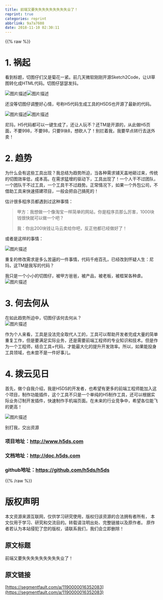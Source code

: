 ```yaml
---
title: 前端又要失失失失失失失失失业了！
reprint: true
categories: reprint
abbrlink: 9a7a7608
date: 2018-11-10 02:30:11
---
```


{{% raw %}}
<h1 id="articleHeader0">1. &#x7978;&#x8D77;</h1><p>&#x770B;&#x5230;&#x6807;&#x9898;&#xFF0C;&#x5207;&#x56FE;&#x4ED4;&#x4EEC;&#x53C8;&#x662F;&#x83CA;&#x82B1;&#x4E00;&#x7D27;&#x3002;&#x524D;&#x51E0;&#x5929;&#x5FAE;&#x8F6F;&#x521A;&#x521A;&#x5F00;&#x6E90;Sketch2Code&#xFF0C;&#x8BA9;UI&#x8349;&#x56FE;&#x8F6C;&#x5316;&#x6210;HTML&#x4EE3;&#x7801;&#x3002;&#x5207;&#x56FE;&#x4ED4;&#x745F;&#x745F;&#x53D1;&#x6296;&#x3002;</p><p><span class="img-wrap"><img data-src="/img/bVbgLyy?w=580&amp;h=326" src="https://static.alili.tech/img/bVbgLyy?w=580&amp;h=326" alt="&#x56FE;&#x7247;&#x63CF;&#x8FF0;" title="&#x56FE;&#x7247;&#x63CF;&#x8FF0;" style="cursor:pointer;display:inline"></span><span class="img-wrap"><img data-src="/img/bVbgLwr?w=240&amp;h=240" src="https://static.alili.tech/img/bVbgLwr?w=240&amp;h=240" alt="&#x56FE;&#x7247;&#x63CF;&#x8FF0;" title="&#x56FE;&#x7247;&#x63CF;&#x8FF0;" style="cursor:pointer;display:inline"></span></p><p>&#x8FD8;&#x6CA1;&#x7B49;&#x5207;&#x56FE;&#x4ED4;&#x8C03;&#x6574;&#x597D;&#x5FC3;&#x60C5;&#xFF0C;&#x53F7;&#x79F0;H5&#x4EE3;&#x7801;&#x751F;&#x6210;&#x5DE5;&#x5177;&#x7684;H5DS&#x4E5F;&#x5F00;&#x6E90;&#x4E86;&#x6700;&#x65B0;&#x7684;&#x4EE3;&#x7801;&#x3002;</p><p><span class="img-wrap"><img data-src="/img/bVbgLDR?w=1283&amp;h=690" src="https://static.alili.tech/img/bVbgLDR?w=1283&amp;h=690" alt="&#x56FE;&#x7247;&#x63CF;&#x8FF0;" title="&#x56FE;&#x7247;&#x63CF;&#x8FF0;" style="cursor:pointer;display:inline"></span><span class="img-wrap"><img data-src="/img/bVbgLEW?w=113&amp;h=129" src="https://static.alili.tech/img/bVbgLEW?w=113&amp;h=129" alt="&#x56FE;&#x7247;&#x63CF;&#x8FF0;" title="&#x56FE;&#x7247;&#x63CF;&#x8FF0;" style="cursor:pointer;display:inline"></span></p><p>&#x5C3C;&#x739B;&#xFF0C;H5&#x4EE3;&#x7801;&#x90FD;&#x53EF;&#x4EE5;&#x4E00;&#x952E;&#x751F;&#x6210;&#x4E86;&#xFF0C;&#x8FD8;&#x8BA9;&#x4EBA;&#x73A9;&#x4E0D;&#xFF1F;&#x8FD8;TM&#x662F;&#x5F00;&#x6E90;&#x7684;&#xFF0C;&#x4ECE;&#x6B64;&#x505A;H5&#x9875;&#x9762;&#xFF0C;&#x4E0D;&#x8981;998&#xFF0C;&#x4E0D;&#x8981;98&#xFF0C;&#x53EA;&#x8981;9&#x5757;8&#xFF0C;&#x60F3;&#x780D;&#x4EBA;&#x4E86;&#xFF01;&#x522B;&#x62E6;&#x7740;&#x6211;&#xFF0C;&#x6211;&#x8981;&#x65E9;&#x70B9;&#x8F6C;&#x884C;&#x53BB;&#x9001;&#x5916;&#x5356;&#xFF01;</p><h1 id="articleHeader1">2. &#x8D8B;&#x52BF;</h1><p>&#x4E3A;&#x4EC0;&#x4E48;&#x4F1A;&#x6709;&#x8FD9;&#x4E9B;&#x5DE5;&#x5177;&#x51FA;&#x73B0;&#xFF1F;&#x6211;&#x603B;&#x7ED3;&#x4E3A;&#x8D8B;&#x52BF;&#x6240;&#x8FEB;&#xFF0C;&#x5F53;&#x5404;&#x79CD;&#x9700;&#x6C42;&#x94FA;&#x5929;&#x76D6;&#x5730;&#x7838;&#x8FC7;&#x6765;&#xFF0C;&#x4F20;&#x7EDF;&#x7684;&#x5207;&#x56FE;&#x6548;&#x7387;&#x4F4E;&#xFF0C;&#x6210;&#x672C;&#x9AD8;&#x3002;&#x5728;&#x9700;&#x6C42;&#x731B;&#x589E;&#x7684;&#x9A71;&#x52A8;&#x4E0B;&#xFF0C;&#x5DE5;&#x5177;&#x51FA;&#x73B0;&#x4E86;&#xFF01;&#x4E00;&#x4E2A;&#x4EBA;&#x5E72;&#x4E0D;&#x8FC7;&#x56E2;&#x961F;&#xFF0C;&#x4E00;&#x4E2A;&#x56E2;&#x961F;&#x5E72;&#x4E0D;&#x8FC7;&#x5DE5;&#x5177;&#xFF0C;&#x4E00;&#x4E2A;&#x5DE5;&#x5177;&#x5E72;&#x4E0D;&#x8FC7;&#x8D8B;&#x52BF;&#x3002;&#x6B63;&#x5E38;&#x60C5;&#x51B5;&#x4E0B;&#xFF0C;&#x5982;&#x679C;&#x4E00;&#x4E2A;&#x5916;&#x5305;&#x516C;&#x53F8;&#xFF0C;&#x4E0D;&#x501F;&#x52A9;&#x5DE5;&#x5177;&#x6765;&#x5FEB;&#x901F;&#x642D;&#x5EFA;&#x9879;&#x76EE;&#xFF0C;&#x4E00;&#x822C;&#x4F1A;&#x628A;&#x81EA;&#x5DF1;&#x641E;&#x6B7B;&#x7684;&#xFF01;</p><p>&#x4F30;&#x8BA1;&#x5F88;&#x591A;&#x7A0B;&#x5E8F;&#x5458;&#x90FD;&#x9047;&#x5230;&#x8FC7;&#x8FD9;&#x79CD;&#x4E8B;&#x60C5;&#xFF1A;</p><blockquote>&#x7532;&#x65B9;&#xFF1A;&#x6211;&#x60F3;&#x505A;&#x4E00;&#x4E2A;&#x50CF;&#x6DD8;&#x5B9D;&#x4E00;&#x6837;&#x7B80;&#x5355;&#x7684;&#x7F51;&#x7AD9;&#xFF0C;&#x4F60;&#x662F;&#x7A0B;&#x5E8F;&#x5458;&#x90A3;&#x4E48;&#x5389;&#x5BB3;&#xFF0C;1000&#x5757;&#x94B1;&#x5F88;&#x5FEB;&#x5C31;&#x53EF;&#x4EE5;&#x505A;&#x4E00;&#x4E2A;&#x5427;&#xFF1F;<p>&#x6211;&#xFF1A;&#x4F60;&#x51FA;200&#x5757;&#x94B1;&#x8BA9;&#x9A6C;&#x4E91;&#x5356;&#x7ED9;&#x4F60;&#x5427;&#xFF0C;&#x53CD;&#x6B63;&#x4ED6;&#x90FD;&#x5DF2;&#x7ECF;&#x505A;&#x597D;&#x4E86;&#xFF01;</p></blockquote><p>&#x6216;&#x8005;&#x662F;&#x8FD9;&#x6837;&#x7684;&#x4E8B;&#x60C5;&#xFF1A;</p><p><span class="img-wrap"><img data-src="/img/bVbgLH9?w=440&amp;h=290" src="https://static.alili.tech/img/bVbgLH9?w=440&amp;h=290" alt="&#x56FE;&#x7247;&#x63CF;&#x8FF0;" title="&#x56FE;&#x7247;&#x63CF;&#x8FF0;" style="cursor:pointer;display:inline"></span></p><p>&#x91CD;&#x590D;&#x7684;&#x4FEE;&#x6539;&#x9700;&#x6C42;&#x662F;&#x591A;&#x4E48;&#x82E6;&#x903C;&#x7684;&#x4E00;&#x4EF6;&#x4E8B;&#x60C5;&#xFF0C;&#x4EE3;&#x7801;&#x5343;&#x75AE;&#x767E;&#x5B54;&#xFF0C;&#x5DF2;&#x7ECF;&#x6539;&#x5230;&#x6000;&#x7591;&#x4EBA;&#x751F;&#xFF1A;&#x5C3C;&#x739B;&#xFF0C;&#x8FD9;TM&#x662F;&#x6211;&#x5199;&#x7684;&#x4EE3;&#x7801;&#xFF1F;</p><p>&#x6211;&#x53EA;&#x662F;&#x4E00;&#x4E2A;&#x5C0F;&#x5C0F;&#x7684;&#x5207;&#x56FE;&#x4ED4;&#xFF0C;&#x88AB;&#x7532;&#x65B9;&#x7238;&#x7238;&#xFF0C;&#x88AB;&#x4EA7;&#x54C1;&#xFF0C;&#x88AB;&#x8001;&#x677F;&#xFF0C;&#x88AB;&#x6846;&#x67B6;&#x5404;&#x79CD;&#x8650;&#x3002;<br><span class="img-wrap"><img data-src="/img/bVbgLON?w=400&amp;h=426" src="https://static.alili.tech/img/bVbgLON?w=400&amp;h=426" alt="&#x56FE;&#x7247;&#x63CF;&#x8FF0;" title="&#x56FE;&#x7247;&#x63CF;&#x8FF0;" style="cursor:pointer;display:inline"></span></p><h1 id="articleHeader2">3. &#x4F55;&#x53BB;&#x4F55;&#x4ECE;</h1><p>&#x5728;&#x5982;&#x6B64;&#x8D8B;&#x52BF;&#x6240;&#x8FEB;&#x4E2D;&#xFF0C;&#x5207;&#x56FE;&#x4ED4;&#x8BE5;&#x4F55;&#x53BB;&#x4F55;&#x4ECE;&#xFF1F;<br><span class="img-wrap"><img data-src="/img/bVbgLPP?w=283&amp;h=231" src="https://static.alili.tech/img/bVbgLPP?w=283&amp;h=231" alt="&#x56FE;&#x7247;&#x63CF;&#x8FF0;" title="&#x56FE;&#x7247;&#x63CF;&#x8FF0;" style="cursor:pointer"></span></p><p>&#x4F5C;&#x4E3A;&#x4E2A;&#x4EBA;&#x6765;&#x770B;&#xFF0C;&#x5DE5;&#x5177;&#x662F;&#x6CA1;&#x6CD5;&#x5B8C;&#x5168;&#x53D6;&#x4EE3;&#x4EBA;&#x5DE5;&#x7684;&#xFF0C;&#x5DE5;&#x5177;&#x53EF;&#x4EE5;&#x5E2E;&#x52A9;&#x5F00;&#x53D1;&#x8005;&#x5B8C;&#x6210;&#x5927;&#x91CF;&#x7684;&#x7B80;&#x5355;&#x91CD;&#x590D;&#x5DE5;&#x4F5C;&#xFF0C;&#x4F46;&#x662F;&#x8981;&#x6EE1;&#x8DB3;&#x5B9E;&#x9645;&#x4E1A;&#x52A1;&#xFF0C;&#x8FD8;&#x662F;&#x9700;&#x8981;&#x524D;&#x7AEF;&#x5DE5;&#x7A0B;&#x5E08;&#x7684;&#x4E13;&#x4E1A;&#x77E5;&#x8BC6;&#x548C;&#x6280;&#x672F;&#x3002;&#x4F46;&#x662F;&#x4F5C;&#x4E3A;&#x4E00;&#x4E2A;&#x5DE5;&#x7A0B;&#x5E08;&#xFF0C;&#x7ED3;&#x5408;&#x5DE5;&#x5177;+&#x4EE3;&#x7801;&#xFF0C;&#x624D;&#x80FD;&#x6700;&#x5927;&#x5316;&#x7684;&#x63D0;&#x5347;&#x5F00;&#x53D1;&#x6548;&#x7387;&#x3002;&#x6240;&#x4EE5;&#xFF0C;&#x5982;&#x679C;&#x80FD;&#x6295;&#x8EAB;&#x5DE5;&#x5177;&#x9886;&#x57DF;&#xFF0C;&#x4E5F;&#x672A;&#x5C1D;&#x4E0D;&#x662F;&#x4E00;&#x4EF6;&#x597D;&#x4E8B;&#x513F;&#x3002;</p><h1 id="articleHeader3">4. &#x62E8;&#x4E91;&#x89C1;&#x65E5;</h1><p>&#x9996;&#x5148;&#xFF0C;&#x505A;&#x4E2A;&#x81EA;&#x6211;&#x4ECB;&#x7ECD;&#xFF0C;&#x6211;&#x662F;H5DS&#x7684;&#x5F00;&#x53D1;&#x8005;&#xFF0C;&#x4E5F;&#x5E0C;&#x671B;&#x6709;&#x66F4;&#x591A;&#x7684;&#x524D;&#x7AEF;&#x5DE5;&#x7A0B;&#x5E08;&#x80FD;&#x52A0;&#x5165;&#x8FD9;&#x4E2A;&#x9879;&#x76EE;&#xFF0C;&#x5236;&#x4F5C;&#x529F;&#x80FD;&#x63D2;&#x4EF6;&#xFF0C;&#x8FD9;&#x4E2A;&#x5DE5;&#x5177;&#x4E0D;&#x53EA;&#x662F;&#x4E00;&#x4E2A;&#x5355;&#x7EAF;&#x7684;H5&#x5236;&#x4F5C;&#x5DE5;&#x5177;&#xFF0C;&#x8FD8;&#x53EF;&#x4EE5;&#x6839;&#x636E;&#x5B9E;&#x9645;&#x4E1A;&#x52A1;&#x8BA2;&#x5236;&#x5F00;&#x53D1;&#x63D2;&#x4EF6;&#xFF0C;&#x5FEB;&#x901F;&#x5236;&#x4F5C;&#x624B;&#x673A;&#x7AEF;&#x9875;&#x9762;&#x3002;&#x5728;&#x672A;&#x6765;&#x7684;&#x884C;&#x4E1A;&#x7ADE;&#x4E89;&#x4E2D;&#xFF0C;&#x5E0C;&#x671B;&#x5404;&#x4F4D;&#x80FD;&#x98DE;&#x7684;&#x66F4;&#x9AD8;&#xFF01;</p><p><span class="img-wrap"><img data-src="/img/bVbgL4o?w=542&amp;h=300" src="https://static.alili.tech/img/bVbgL4o?w=542&amp;h=300" alt="&#x56FE;&#x7247;&#x63CF;&#x8FF0;" title="&#x56FE;&#x7247;&#x63CF;&#x8FF0;" style="cursor:pointer"></span></p><p>&#x522B;&#x6253;&#x6211;&#xFF0C;&#x4EA4;&#x51FA;&#x8D44;&#x6E90;</p><h3 id="articleHeader4">&#x9879;&#x76EE;&#x5730;&#x5740;&#xFF1A;<a href="http://www.h5ds.com" rel="nofollow noreferrer" target="_blank">http://www.h5ds.com</a></h3><h3 id="articleHeader5">&#x6587;&#x6863;&#x5730;&#x5740;&#xFF1A;<a href="http://doc.h5ds.com" rel="nofollow noreferrer" target="_blank">http://doc.h5ds.com</a></h3><h3 id="articleHeader6">github&#x5730;&#x5740;&#xFF1A;<a href="https://github.com/h5ds/h5ds" rel="nofollow noreferrer" target="_blank">https://github.com/h5ds/h5ds</a></h3>
{{% /raw %}}

# 版权声明
本文资源来源互联网，仅供学习研究使用，版权归该资源的合法拥有者所有，
本文仅用于学习、研究和交流目的。转载请注明出处、完整链接以及原作者。
原作者若认为本站侵犯了您的版权，请联系我们，我们会立即删除！

## 原文标题
前端又要失失失失失失失失失业了！

## 原文链接
[https://segmentfault.com/a/1190000016352083](https://segmentfault.com/a/1190000016352083)

